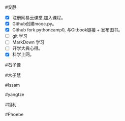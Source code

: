 
#安静
- [x] 注册网易云课堂,加入课程。  
- [x] Github创建mooc.py。  
- [x] Github fork pythoncamp0, 与Gitbook链接 + 发布图书。  
- [ ] git 学习
- [ ] MarkDown 学习
- [ ] 开学大典心得。  
- [x] 科学上网。

#石子佳

#木子慧

#Issam

#yangtze

#祖利

#Phoebe

